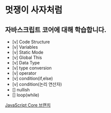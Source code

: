 # 멋쟁이 사자처럼

## 자바스크립트 코어에 대해 학습합니다.

- [v] Code Structure
- [v] Variables
- [v] Static Mode
- [v] Global This
- [v] Data Type
- [v] type conversion
- [v] operator
- [v] condition(if,else)
- [v] condition(논리 연산자)
- [] nullish
- [] loop(while)

[JavaScript Core 브랜치](http://www.naver.com)
